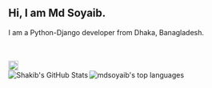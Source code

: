 <h2>Hi, I am Md Soyaib.</h2>
<p>I am a Python-Django developer from Dhaka, Banagladesh.</p>
<br/><br/>
<a href="https://www.linkedin.com/in/mdsoyaib/">
  <img src="https://img-premium.flaticon.com/png/512/174/174857.png?token=exp=1621636598~hmac=95e99f6e20cc957d7d0958f6b39fe88b" alt="mdsoyaib's linkedin" title="mdsoyaib's linkedin" width="20px" height="20px"/>
</a>
<div align="center">
  <a href="https://github.com/mdsoyaib">
    <img align="left" src="https://github-readme-stats.vercel.app/api?username=mdsoyaib&count_private=true&include_all_commits=true&show_icons=true&line_height=27&hide_title=true&hide_border=true" alt="Shakib's GitHub Stats" alt="mdsoyaib's GitHub Stats" title="mdsoyaib's GitHub Stats" />
  </a>
  <a href="https://github.com/mdsoyaib">
    <img align="left" src="https://github-readme-stats.vercel.app/api/top-langs/?username=mdsoyaib&hide_title=true&layout=compact&hide_border=true" alt="mdsoyaib's top languages" title="mdsoyaib's top languages" />
  </a>
</div>
